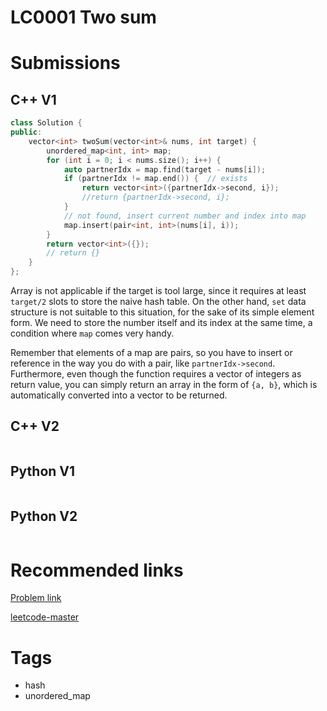 # LC0001 Two sum

# Submissions

## C++ V1

```C++
class Solution {
public:
    vector<int> twoSum(vector<int>& nums, int target) {
        unordered_map<int, int> map;
        for (int i = 0; i < nums.size(); i++) {
            auto partnerIdx = map.find(target - nums[i]);
            if (partnerIdx != map.end()) {  // exists
                return vector<int>({partnerIdx->second, i});
                //return {partnerIdx->second, i};
            }
            // not found, insert current number and index into map
            map.insert(pair<int, int>(nums[i], i));
        }
        return vector<int>({});
        // return {}
    }
};
```

Array is not applicable if the target is tool large, since it requires at least `target/2` slots to store the naive hash table. On the other hand, `set` data structure is not suitable to this situation, for the sake of its simple element form. We need to store the number itself and its index at the same time, a condition where `map` comes very handy.

Remember that elements of a map are pairs, so you have to insert or reference in the way you do with a pair, like `partnerIdx->second`. Furthermore, even though the function requires a vector of integers as return value, you can simply return an array in the form of `{a, b}`, which is automatically converted into a vector to be returned.

## C++ V2

```C++
```



## Python V1

```python
```



## Python V2

```python

```





# Recommended links

[Problem link](https://leetcode.com/problems/two-sum/description/)

[leetcode-master](https://github.com/youngyangyang04/leetcode-master/blob/master/problems/0001.%E4%B8%A4%E6%95%B0%E4%B9%8B%E5%92%8C.md)



# Tags

- hash
- unordered_map